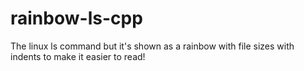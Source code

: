 # rainbow-ls-cpp
The linux ls command but it's shown as a rainbow with file sizes with indents to make it easier to read!
